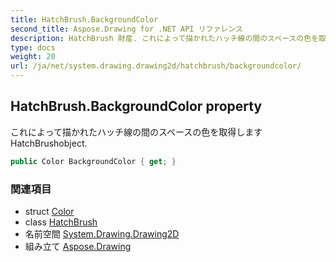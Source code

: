```yaml
---
title: HatchBrush.BackgroundColor
second_title: Aspose.Drawing for .NET API リファレンス
description: HatchBrush 財産. これによって描かれたハッチ線の間のスペースの色を取得しますHatchBrushobject.
type: docs
weight: 20
url: /ja/net/system.drawing.drawing2d/hatchbrush/backgroundcolor/
---
```

## HatchBrush.BackgroundColor property

これによって描かれたハッチ線の間のスペースの色を取得しますHatchBrushobject.

```csharp
public Color BackgroundColor { get; }
```

### 関連項目

* struct [Color](../../../system.drawing/color/)
* class [HatchBrush](../)
* 名前空間 [System.Drawing.Drawing2D](../../hatchbrush/)
* 組み立て [Aspose.Drawing](../../../)


